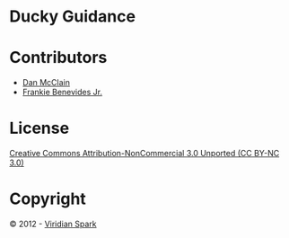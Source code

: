 # Ducky Guidance

# Contributors

 * [Dan McClain](https://github.com/danmcclain)
 * [Frankie Benevides Jr.](https://github.com/frankiejr)

# License
[Creative Commons Attribution-NonCommercial 3.0 Unported (CC BY-NC 3.0)](http://creativecommons.org/licenses/by-nc/3.0/)

# Copyright
© 2012 - [Viridian Spark](http://viridianspark.com)

